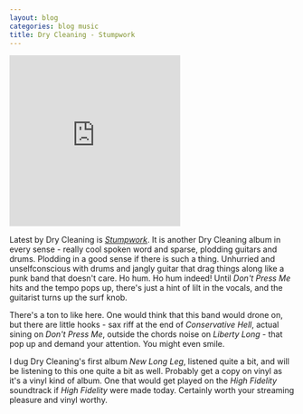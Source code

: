 ```yaml
---
layout: blog
categories: blog music
title: Dry Cleaning - Stumpwork
---
```

<div style="position: relative; padding-bottom: 60%; height: 0; overflow: hidden; max-width: 60%;"><iframe src="https://embed.tidal.com/albums/251175805?layout=gridify" frameborder="0" allowfullscreen style="position: absolute; top: 0; left: 0; width: 100%; height: 1px; min-height: 100%; margin: 0 auto;"></iframe></div>

Latest by Dry Cleaning is [_Stumpwork_](https://tidal.com/browse/album/251175805).  It is another Dry Cleaning album in every sense - really cool spoken word and sparse, plodding guitars and drums.  Plodding in a good sense if there is such a thing.  Unhurried and unselfconscious with drums and jangly guitar that drag things along like a punk band that doesn't care.  Ho hum.  Ho hum indeed!  Until _Don't Press Me_ hits and the tempo pops up, there's just a hint of lilt in the vocals, and the guitarist turns up the surf knob.

There's a ton to like here.  One would think that this band would drone on, but there are little hooks - sax riff at the end of _Conservative Hell_, actual sining on _Don't Press Me_, outside the chords noise on _Liberty Long_ - that pop up and demand your attention.  You might even smile.

I dug Dry Cleaning's first album _New Long Leg_, listened quite a bit,
and will be listening to this one quite a bit as well.  Probably get a
copy on vinyl as it's a vinyl kind of album.  One that would get
played on the _High Fidelity_ soundtrack if _High Fidelity_ were made
today.  Certainly worth your streaming pleasure and vinyl worthy.
